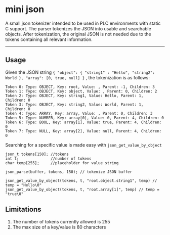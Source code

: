 # mini json
A small json tokenizer intended to be used in PLC environments with static C support. The parser tokenizes the JSON into usable and searchable objects. After tokenization, the original JSON is not needed due to the tokens containing all relevant information.

---
## Usage
Given the JSON string `{ "object": { "string1" : "Hello", "string2": World }, "array": [0, true, null] }` , the tokenization is as follows:
```
Token 0: Type: OBJECT, Key: root, Value: , Parent: -1, Children: 3
Token 1: Type: OBJECT, Key: object, Value: , Parent: 0, Children: 2
Token 2: Type: OBJECT, Key: string1, Value: Hello, Parent: 1, Children: 0
Token 3: Type: OBJECT, Key: string2, Value: World, Parent: 1, Children: 0
Token 4: Type: ARRAY, Key: array, Value: , Parent: 0, Children: 3
Token 5: Type: NUMBER, Key: array[0], Value: 0, Parent: 4, Children: 0
Token 6: Type: BOOL, Key: array[1], Value: true, Parent: 4, Children: 0
Token 7: Type: NULL, Key: array[2], Value: null, Parent: 4, Children: 0
```

Searching for a specific value is made easy with `json_get_value_by_object`

```
json_t tokens[150]; //tokens
int t;              //number of tokens
char temp[255];     //placeholder for value string

json_parse(buffer, tokens, 150); // tokenize JSON buffer

json_get_value_by_object(tokens, t, "root.object.string1", temp) // temp = "Hello\0"
json_get_value_by_object(tokens, t, "root.array[1]", temp) // temp = "true\0"
```

## Limitations
1. The number of tokens currently allowed is 255
2. The max size of a key/value is 80 characters
